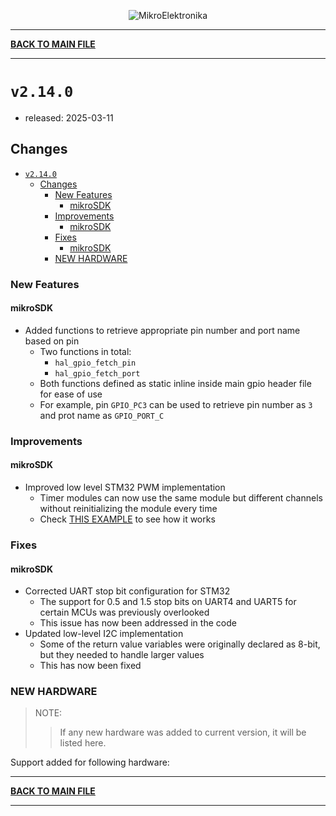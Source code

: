 <p align="center">
  <img src="http://www.mikroe.com/img/designs/beta/logo_small.png?raw=true" alt="MikroElektronika"/>
</p>

---

**[BACK TO MAIN FILE](../../changelog.md)**

---

# `v2.14.0`

+ released: 2025-03-11

## Changes

+ [`v2.14.0`](#v2140)
  + [Changes](#changes)
    + [New Features](#new-features)
      + [mikroSDK](#mikrosdk)
    + [Improvements](#improvements)
      + [mikroSDK](#mikrosdk-1)
    + [Fixes](#fixes)
      + [mikroSDK](#mikrosdk-2)
    + [NEW HARDWARE](#new-hardware)

### New Features

#### mikroSDK

+ Added functions to retrieve appropriate pin number and port name based on pin
  + Two functions in total:
    + `hal_gpio_fetch_pin`
    + `hal_gpio_fetch_port`
  + Both functions defined as static inline inside main gpio header file for ease of use
  + For example, pin `GPIO_PC3` can be used to retrieve pin number as `3` and prot name as `GPIO_PORT_C`

### Improvements

#### mikroSDK

+ Improved low level STM32 PWM implementation
  + Timer modules can now use the same module but different channels without reinitializing the module every time
  + Check [THIS EXAMPLE](../../tests/pwm/multi_channel) to see how it works

### Fixes

#### mikroSDK

+ Corrected UART stop bit configuration for STM32
  + The support for 0.5 and 1.5 stop bits on UART4 and UART5 for certain MCUs was previously overlooked
  + This issue has now been addressed in the code
+ Updated low-level I2C implementation
  + Some of the return value variables were originally declared as 8-bit, but they needed to handle larger values
  + This has now been fixed

### NEW HARDWARE

> NOTE:
>> If any new hardware was added to current version, it will be listed here.

Support added for following hardware:

---

**[BACK TO MAIN FILE](../../changelog.md)**

---
